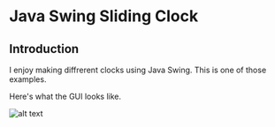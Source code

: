 # Java Swing Sliding Clock

## Introduction

I enjoy making diffrerent clocks using Java Swing.  This is one of those examples.

Here's what the GUI looks like.

![alt text](image.jpg)
